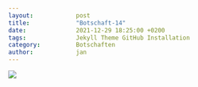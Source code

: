 ```yaml
---
layout:            post
title:             "Botschaft-14"
date:              2021-12-29 18:25:00 +0200
tags:              Jekyll Theme GitHub Installation
category:          Botschaften
author:            jan
---
```


![](//www.youtube.com/watch?v=5iMzeMnKKtk)
